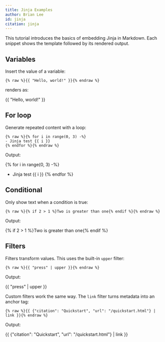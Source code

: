 ```yaml
---
title: Jinja Examples
author: Brian Lee
id: jinja
citation: jinja
---
```


This tutorial introduces the basics of embedding Jinja in Markdown. Each
snippet shows the template followed by its rendered output.

## Variables

Insert the value of a variable:

```jinja
{% raw %}{{ "Hello, world!" }}{% endraw %}
```

renders as:

{{ "Hello, world!" }}

## For loop

Generate repeated content with a loop:

```jinja
{% raw %}{% for i in range(0, 3) -%}
- Jinja test {{ i }}
{% endfor %}{% endraw %}
```

Output:

{% for i in range(0, 3) -%}
- Jinja test {{ i }}
{% endfor %}

## Conditional

Only show text when a condition is true:

```jinja
{% raw %}{% if 2 > 1 %}Two is greater than one{% endif %}{% endraw %}
```

Output:

{% if 2 > 1 %}Two is greater than one{% endif %}

## Filters

Filters transform values. This uses the built-in `upper` filter:

```jinja
{% raw %}{{ "press" | upper }}{% endraw %}
```

Output:

{{ "press" | upper }}

Custom filters work the same way. The `link` filter turns metadata into an anchor tag:

```jinja
{% raw %}{{ {"citation": "Quickstart", "url": "/quickstart.html"} | link }}{% endraw %}
```

Output:

{{ {"citation": "Quickstart", "url": "/quickstart.html"} | link }}
